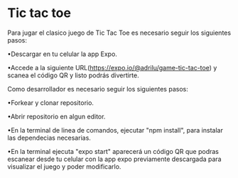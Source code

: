# Tic tac toe 

Para jugar el clasico juego de Tic Tac Toe es necesario seguir los siguientes pasos:

•Descargar en tu celular la app Expo.

•Accede a la siguiente URL(https://expo.io/@adrilu/game-tic-tac-toe) y scanea el código QR y listo podrás divertirte.


Como desarrollador es necesario seguir los siguientes pasos:

•Forkear y clonar repositorio.

•Abrir repositorio en algun editor.

•En la terminal de linea de comandos, ejecutar "npm install", para instalar las dependecias necesarias.

•En la terminal  ejecuta "expo start" aparecerá un código QR que podras escanear desde tu celular con la app expo previamente descargada para visualizar el juego y poder modificarlo.






